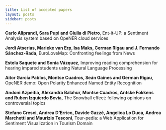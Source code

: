 ```yaml
---
title: List of accepted papers
layout: posts
sidebar: posts
---
```


**Carlo Aliprandi, Sara Pupi and Giulia di Pietro**, Ent-it-UP: a Sentiment Analysis system based on OpeNER cloud services

**Jordi Atserias, Marieke van Erp, Isa Maks, German Rigau and J. Fernando
Sánchez-Rada**, EuroLoveMap: Confronting feelings from News

**Estela Saquete and Sonia Vázquez**, Improving reading comprehension for hearing impared students using Natural Language Processing

**Aitor García Pablos, Montse Cuadros, Seán Gaines and German Rigau**, OpeNER demo: Open Polarity Enhanced Named Entity Recognition

**Andoni Azpeitia, Alexandra Balahur, Montse Cuadros, Antske Fokkens and Ruben
Izquierdo Bevia**, The Snowball effect: following opinions on controversial topics

**Stefano Cresci, Andrea D’Errico, Davide Gazzé, Angelica Lo Duca, Andrea
Marchetti and Maurizio Tesconi**, Tour-pedia: a Web Application for Sentiment Visualization in Tourism Domain
